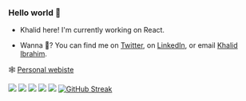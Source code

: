 
### Hello world 👋

- Khalid here! I'm currently working on React.


- Wanna 💬? You can find me on [Twitter](https://twitter.com/rdpxl), on [LinkedIn](https://www.linkedin.com/in/khalid-ibrahim-m/), or email [Khalid Ibrahim](mailto:khalid.ibr212@gmail.com?subject=[GitHub]).





🕸 [Personal webiste](https://khalidibrahim.tk//)


![](http://github-profile-summary-cards.vercel.app/api/cards/profile-details?username=khalid-212&theme=apprentice)
![](http://github-profile-summary-cards.vercel.app/api/cards/repos-per-language?username=khalid-212&theme=apprentice)
![](http://github-profile-summary-cards.vercel.app/api/cards/most-commit-language?username=khalid-212&theme=apprentice)
![](http://github-profile-summary-cards.vercel.app/api/cards/stats?username=khalid-212&theme=apprentice)
![](http://github-profile-summary-cards.vercel.app/api/cards/productive-time?username=khalid-212&theme=apprentice&utcOffset=8)
[![GitHub Streak](https://github-readme-streak-stats.herokuapp.com?user=khalid-212&theme=darcula&hide_border=true&card_width=625)](https://git.io/streak-stats)
